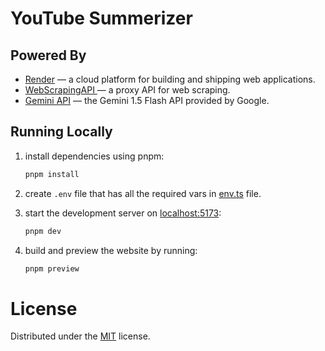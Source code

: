 # YouTube Summerizer

## Powered By

- [Render](https://render.com/) &horbar; a cloud platform for building and shipping web applications.
- [WebScrapingAPI ](https://www.webscrapingapi.com/) &horbar; a proxy API for web scraping.
- [Gemini API](https://ai.google.dev/gemini-api) &horbar; the Gemini 1.5 Flash API provided by Google.

## Running Locally

1. install dependencies using pnpm:

   ```sh
   pnpm install
   ```

2. create `.env` file that has all the required vars in [env.ts](https://github.com/malkiii/youtube-summerizer/blob/main/env.ts#L5) file.

3. start the development server on [localhost:5173](http://localhost:5173):

   ```sh
   pnpm dev
   ```

4. build and preview the website by running:

   ```sh
   pnpm preview
   ```

# License

Distributed under the [MIT](https://github.com/malkiii/youtube-summerizer/blob/main/LICENSE) license.
